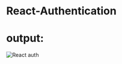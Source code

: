 # React-Authentication

# output:
![React auth](https://user-images.githubusercontent.com/90918404/217803745-dda42162-78be-43b9-b466-3e48fb2e0383.jpg)
